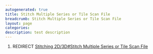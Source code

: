 ```yaml
---
autogenerated: true
title: Stitch Multiple Series or Tile Scan File
breadcrumb: Stitch Multiple Series or Tile Scan File
layout: page
categories: 
description: test description
---
```


1.  REDIRECT [Stitching 2D/3D\#Stitch Multiple Series or Tile Scan File](Stitching_2D_3D#Stitch_Multiple_Series_or_Tile_Scan_File)
